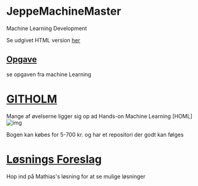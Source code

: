 # JeppeMachineMaster
Machine Learning Development



Se udgivet HTML version [her](https://Jeppe-Ibsen.github.io/ML-9000)

## [Opgave](https://Jeppe-Ibsen.github.io/ML-9000/GITMAL)
se opgaven fra machine Learning

# [GITHOLM ](github.com/ageron/handson-ml3/)
Mange af øvelserne ligger sig op ad Hands-on Machine Learning [HOML] 
![img](https://res.cloudinary.com/practicaldev/image/fetch/s--n669V3Jg--/c_limit%2Cf_auto%2Cfl_progressive%2Cq_auto%2Cw_880/https://dev-to-uploads.s3.amazonaws.com/i/p6mjkfe2pqx2141ur9xi.jpg)

Bogen kan købes for 5-700 kr. 
og har et repositori der godt kan følges
# [Løsnings Foreslag ](https://mathiasschjoedt-bavngaard.github.io/MachineLearning2023/)

Hop ind på Mathias's løsning for at se mulige løsninger


